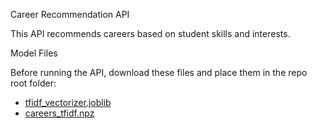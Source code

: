 Career Recommendation API

This API recommends careers based on student skills and interests.

 Model Files

Before running the API, download these files and place them in the repo root folder:

- [tfidf_vectorizer.joblib](https://drive.google.com/file/d/1Nc6i9TXXwpaDTJP_cRJ0F-45RpWcaEk4/view?usp=drive_link)
- [careers_tfidf.npz](https://drive.google.com/file/d/1NYfcDMQdCFDeErJiVyez7zpX_SdtoNJm/view?usp=drive_link)
